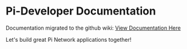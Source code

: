 # Pi-Developer Documentation

Documentation migrated to the github wiki: [View Documentation Here](https://github.com/alxspiker/Pi-Developer/wiki)

Let's build great Pi Network applications together! 